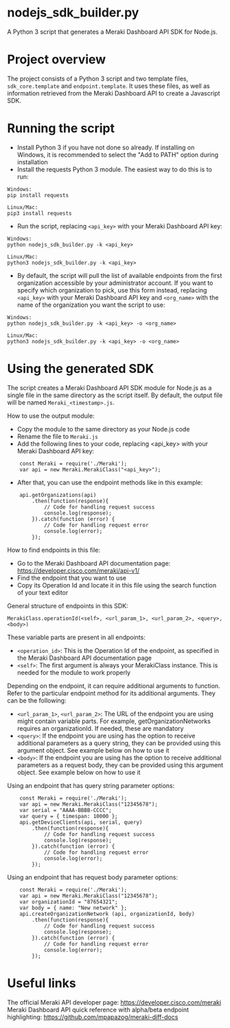 # nodejs_sdk_builder.py
A Python 3 script that generates a Meraki Dashboard API SDK for Node.js.

# Project overview
The project consists of a Python 3 script and two template files, `sdk_core.template` and `endpoint.template`. It uses these files, as well as information retrieved from the Meraki Dashboard API to create a Javascript SDK.

# Running the script
* Install Python 3 if you have not done so already. If installing on Windows, it is recommended to select the "Add to PATH" option during installation
* Install the requests Python 3 module. The easiest way to do this is to run:
```
Windows:
pip install requests

Linux/Mac:
pip3 install requests
```

* Run the script, replacing `<api_key>` with your Meraki Dashboard API key:
```
Windows:
python nodejs_sdk_builder.py -k <api_key>

Linux/Mac:
python3 nodejs_sdk_builder.py -k <api_key>
```

* By default, the script will pull the list of available endpoints from the first organization accessible by your administrator account. If you want to specify which organization to pick, use this form instead, replacing `<api_key>` with your Meraki Dashboard API key and `<org_name>` with the name of the organization you want the script to use:
```
Windows:
python nodejs_sdk_builder.py -k <api_key> -o <org_name>

Linux/Mac:
python3 nodejs_sdk_builder.py -k <api_key> -o <org_name>
```

# Using the generated SDK
The script creates a Meraki Dashboard API SDK module for Node.js as a single file in the same directory as the script itself. By default, the output file will be named `Meraki_<timestamp>.js`.
    
How to use the output module:
* Copy the module to the same directory as your Node.js code
* Rename the file to `Meraki.js`
* Add the following lines to your code, replacing <api_key> with your Meraki Dashboard API key:
```
    const Meraki = require('./Meraki');
    var api = new Meraki.MerakiClass("<api_key>");
```
* After that, you can use the endpoint methods like in this example:
```
    api.getOrganizations(api)
        .then(function(response){
            // Code for handling request success
            console.log(response);
        }).catch(function (error) {
            // Code for handling request error
            console.log(error);
        });
```
        
How to find endpoints in this file:
* Go to the Meraki Dashboard API documentation page: https://developer.cisco.com/meraki/api-v1/
* Find the endpoint that you want to use
* Copy its Operation Id and locate it in this file using the search function of your text editor

General structure of endpoints in this SDK:
```
MerakiClass.operationId(<self>, <url_param_1>, <url_param_2>, <query>, <body>)

```
    
These variable parts are present in all endpoints:
* `<operation_id>`: This is the Operation Id of the endpoint, as specified in the Meraki Dashboard API documentation page
* `<self>`: The first argument is always your MerakiClass instance. This is needed for the module to work properly 
    
Depending on the endpoint, it can require additional arguments to function. Refer to the particular endpoint method for its additional arguments. They can be the following:
* `<url_param_1>`, `<url_param_2>`: The URL of the endpoint you are using might contain variable parts. For example, getOrganizationNetworks requires an organizationId. If needed, these are mandatory
* `<query>`: If the endpoint you are using has the option to receive additional parameters as a query string, they can be provided using this argument object. See example below on how to use it
* `<body>`: If the endpoint you are using has the option to receive additional parameters as a request body, they can be provided using this argument object. See example below on how to use it
        
Using an endpoint that has query string parameter options:
```
    const Meraki = require('./Meraki');
    var api = new Meraki.MerakiClass("12345678");
    var serial = "AAAA-BBBB-CCCC";
    var query = { timespan: 10000 };
    api.getDeviceClients(api, serial, query)
        .then(function(response){
            // Code for handling request success
            console.log(response);
        }).catch(function (error) {
            // Code for handling request error
            console.log(error);
        });
```
        
Using an endpoint that has request body parameter options:
```
    const Meraki = require('./Meraki');
    var api = new Meraki.MerakiClass("12345678");
    var organizationId = "87654321";
    var body = { name: "New network" };
    api.createOrganizationNetwork (api, organizationId, body)
        .then(function(response){
            // Code for handling request success
            console.log(response);
        }).catch(function (error) {
            // Code for handling request error
            console.log(error);
        });
```

# Useful links
The official Meraki API developer page: https://developer.cisco.com/meraki
Meraki Dashboard API quick reference with alpha/beta endpoint highlighting: https://github.com/mpapazog/meraki-diff-docs
